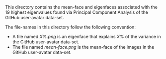 This directory contains the mean-face and eigenfaces associated with the 19
highest eigenvalues found via Principal Component Analysis of the GitHub
user-avatar data-set.

The file-names in this directory follow the following convention:

- A file named *X%.png* is an eigenface that explains *X%* of the variance in
  the GitHub user-avatar data-set.
- The file named *mean-face.png* is the mean-face of the images in the GitHub
  user-avatar data-set.
